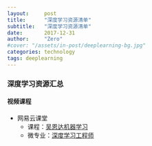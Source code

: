 ```yaml
---
layout:     post
title:      "深度学习资源清单"
subtitle:   "深度学习资源清单"
date:       2017-12-31
author:     "Zero"
#cover: "/assets/in-post/deeplearning-bg.jpg"
categories: technology
tags: deeplearning
---
```


### 深度学习资源汇总

#### 视频课程

- 网易云课堂
  - 课程：[吴恩达机器学习](http://study.163.com/course/courseMain.htm?courseId=1004570029)
  - 微专业：[深度学习工程师](http://mooc.study.163.com/smartSpec/detail/1001319001.htm)
